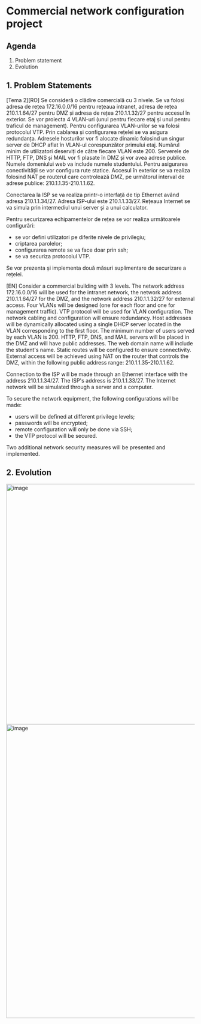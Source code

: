 # Commercial network configuration project

## Agenda
1. Problem statement
2. Evolution

## 1. Problem Statements

[Tema 2][RO] Se consideră o clădire comercială cu 3 nivele. Se va folosi adresa de rețea 172.16.0.0/16 pentru rețeaua intranet, adresa de rețea 210.1.1.64/27 pentru DMZ și adresa 
de rețea 210.1.1.32/27 pentru accesul în exterior. Se vor proiecta 4 VLAN-uri (unul pentru fiecare etaj și unul pentru traficul de management). Pentru configurarea VLAN-urilor 
se va folosi protocolul VTP. Prin cablarea și configurarea rețelei se va asigura redundanța. Adresele hosturilor vor fi alocate dinamic folosind un singur server de DHCP aflat 
în VLAN-ul corespunzător primului etaj. Numărul minim de utilizatori deserviți de către fiecare VLAN este 200. Serverele de HTTP, FTP, DNS și MAIL vor fi plasate în DMZ și vor avea 
adrese publice. Numele domeniului web va include numele studentului. Pentru asigurarea conectivității se vor configura rute statice. Accesul în exterior se va realiza folosind NAT 
pe routerul care controlează DMZ, pe următorul interval de adrese publice: 210.1.1.35-210.1.1.62. 

Conectarea la ISP se va realiza printr-o interfață de tip Ethernet având adresa 210.1.1.34/27. Adresa ISP-ului este 210.1.1.33/27. Rețeaua Internet se va simula prin intermediul 
unui server și a unui calculator. 

Pentru securizarea echipamentelor de rețea se vor realiza următoarele configurări: 
- se vor defini utilizatori pe diferite nivele de privilegiu;
- criptarea parolelor;
- configurarea remote se va face doar prin ssh;
- se va securiza protocolul VTP.

Se vor prezenta și implementa două măsuri suplimentare de securizare a rețelei.

[EN] Consider a commercial building with 3 levels. The network address 172.16.0.0/16 will be used for the intranet network, the network address 210.1.1.64/27 for the DMZ, 
and the network address 210.1.1.32/27 for external access. Four VLANs will be designed (one for each floor and one for management traffic). 
VTP protocol will be used for VLAN configuration. The network cabling and configuration will ensure redundancy. Host addresses will be dynamically allocated using a single DHCP 
server located in the VLAN corresponding to the first floor. The minimum number of users served by each VLAN is 200. HTTP, FTP, DNS, and MAIL servers will be placed in the DMZ 
and will have public addresses. The web domain name will include the student's name. Static routes will be configured to ensure connectivity. External access will be achieved using NAT 
on the router that controls the DMZ, within the following public address range: 210.1.1.35-210.1.1.62. 

Connection to the ISP will be made through an Ethernet interface with the address
210.1.1.34/27. The ISP's address is 210.1.1.33/27. The Internet network will be simulated through a server and a computer. 

To secure the network equipment, 
the following configurations will be made: 
- users will be defined at different privilege levels;
- passwords will be encrypted;
- remote configuration will only be done via SSH;
- the VTP protocol will be secured.

Two additional network security measures will be presented and implemented.

## 2. Evolution
<img width="640" alt="image" src="https://github.com/user-attachments/assets/c8e27936-a150-4538-94ef-f5c2e563fb28" />
<img width="783" alt="image" src="https://github.com/user-attachments/assets/139045aa-d9a0-4a34-945c-0314a2b787be" />
